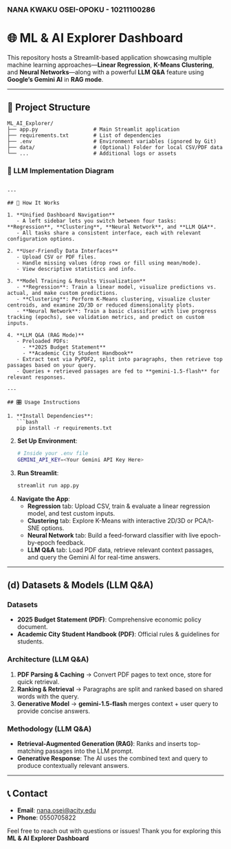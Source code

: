 ### NANA KWAKU OSEI-OPOKU - 10211100286
# 🌐 ML & AI Explorer Dashboard

This repository hosts a Streamlit-based application showcasing multiple machine learning approaches—**Linear Regression**, **K-Means Clustering**, and **Neural Networks**—along with a powerful **LLM Q&A** feature using **Google’s Gemini AI** in **RAG mode**.

---

## 📂 Project Structure

```
ML_AI_Explorer/
├── app.py                  # Main Streamlit application
├── requirements.txt        # List of dependencies
├── .env                    # Environment variables (ignored by Git)
├── data/                   # (Optional) Folder for local CSV/PDF data
└── ...                     # Additional logs or assets
```

### 🤖 LLM Implementation Diagram


```![Screenshot 2025-04-13 at 7 37 41 PM](https://github.com/user-attachments/assets/6fe1be64-9046-4415-a8c5-560628b2b72b)

---

## 🚀 How It Works

1. **Unified Dashboard Navigation**  
   - A left sidebar lets you switch between four tasks: **Regression**, **Clustering**, **Neural Network**, and **LLM Q&A**.
   - All tasks share a consistent interface, each with relevant configuration options.

2. **User-Friendly Data Interfaces**  
   - Upload CSV or PDF files.
   - Handle missing values (drop rows or fill using mean/mode).
   - View descriptive statistics and info.

3. **Model Training & Results Visualization**  
   - **Regression**: Train a linear model, visualize predictions vs. actual, and make custom predictions.  
   - **Clustering**: Perform K-Means clustering, visualize cluster centroids, and examine 2D/3D or reduced dimensionality plots.  
   - **Neural Network**: Train a basic classifier with live progress tracking (epochs), see validation metrics, and predict on custom inputs.

4. **LLM Q&A (RAG Mode)**  
   - Preloaded PDFs:  
     - **2025 Budget Statement**  
     - **Academic City Student Handbook**  
   - Extract text via PyPDF2, split into paragraphs, then retrieve top passages based on your query.  
   - Queries + retrieved passages are fed to **gemini-1.5-flash** for relevant responses.  

---

## 🎛 Usage Instructions

1. **Install Dependencies**:
   ```bash
   pip install -r requirements.txt
   ```
2. **Set Up Environment**:
   ```bash
   # Inside your .env file
   GEMINI_API_KEY=<Your Gemini API Key Here>
   ```
3. **Run Streamlit**:
   ```bash
   streamlit run app.py
   ```
4. **Navigate the App**:
   - **Regression** tab: Upload CSV, train & evaluate a linear regression model, and test custom inputs.
   - **Clustering** tab: Explore K-Means with interactive 2D/3D or PCA/t-SNE options.
   - **Neural Network** tab: Build a feed-forward classifier with live epoch-by-epoch feedback.
   - **LLM Q&A** tab: Load PDF data, retrieve relevant context passages, and query the Gemini AI for real-time answers.

---

## (d) Datasets & Models (LLM Q&A)

### Datasets
- **2025 Budget Statement (PDF)**: Comprehensive economic policy document.  
- **Academic City Student Handbook (PDF)**: Official rules & guidelines for students.

### Architecture (LLM Q&A)
1. **PDF Parsing & Caching** → Convert PDF pages to text once, store for quick retrieval.  
2. **Ranking & Retrieval** → Paragraphs are split and ranked based on shared words with the query.  
3. **Generative Model** → **gemini-1.5-flash** merges context + user query to provide concise answers.

### Methodology (LLM Q&A)
- **Retrieval-Augmented Generation (RAG)**: Ranks and inserts top-matching passages into the LLM prompt.  
- **Generative Response**: The AI uses the combined text and query to produce contextually relevant answers.

---

## 📞 Contact

- **Email**: nana.osei@acity.edu  
- **Phone**: 0550705822  

Feel free to reach out with questions or issues! Thank you for exploring this **ML & AI Explorer Dashboard**
